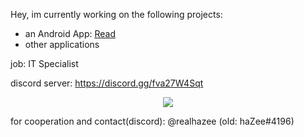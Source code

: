 Hey, 
im currently working on the following projects:
- an Android App: <a href="https://github.com/haZee187/readforandroid"><u>Read</u></a>
- other applications

job: IT Specialist

discord server: https://discord.gg/fva27W4Sqt

<p align="center">
  <a href="https://skillicons.dev">
    <img src="https://skillicons.dev/icons?i=javascript,nodejs,html,css,androidstudio,java" />
  </a>
</p>

for cooperation and contact(discord): @realhazee (old: haZee#4196)
